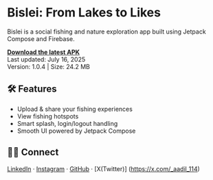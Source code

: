 # Bislei: From Lakes to Likes

Bislei is a social fishing and nature exploration app built using Jetpack Compose and Firebase.

**[Download the latest APK](https://bislei-b90ca.web.app)**  
Last updated: July 16, 2025  
Version: 1.0.4 | Size: 24.2 MB

## 🛠️ Features
- Upload & share your fishing experiences
- View fishing hotspots
- Smart splash, login/logout handling
- Smooth UI powered by Jetpack Compose

## 👨‍💻 Connect
[LinkedIn](https://www.linkedin.com/in/aadilreyazwani/) · [Instagram](https://www.instagram.com/codebyaadil/) · [GitHub](https://github.com/Aadil-Reyaz-Wani) · [X(Twitter)] (https://x.com/_aadil_114)
